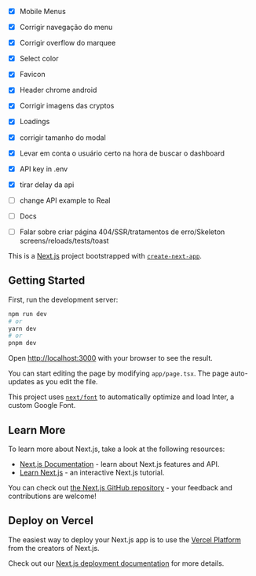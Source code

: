 - [x] Mobile Menus
- [x] Corrigir navegação do menu
- [x] Corrigir overflow do marquee
- [x] Select color
- [x] Favicon
- [x] Header chrome android
- [x] Corrigir imagens das cryptos
- [x] Loadings
- [x] corrigir tamanho do modal
- [x] Levar em conta o usuário certo na hora de buscar o dashboard
- [x] API key in .env
- [x] tirar delay da api
- [ ] change API example to Real

- [ ] Docs
- [ ] Falar sobre criar página 404/SSR/tratamentos de erro/Skeleton screens/reloads/tests/toast

This is a [Next.js](https://nextjs.org/) project bootstrapped with [`create-next-app`](https://github.com/vercel/next.js/tree/canary/packages/create-next-app).

## Getting Started

First, run the development server:

```bash
npm run dev
# or
yarn dev
# or
pnpm dev
```

Open [http://localhost:3000](http://localhost:3000) with your browser to see the result.

You can start editing the page by modifying `app/page.tsx`. The page auto-updates as you edit the file.

This project uses [`next/font`](https://nextjs.org/docs/basic-features/font-optimization) to automatically optimize and load Inter, a custom Google Font.

## Learn More

To learn more about Next.js, take a look at the following resources:

- [Next.js Documentation](https://nextjs.org/docs) - learn about Next.js features and API.
- [Learn Next.js](https://nextjs.org/learn) - an interactive Next.js tutorial.

You can check out [the Next.js GitHub repository](https://github.com/vercel/next.js/) - your feedback and contributions are welcome!

## Deploy on Vercel

The easiest way to deploy your Next.js app is to use the [Vercel Platform](https://vercel.com/new?utm_medium=default-template&filter=next.js&utm_source=create-next-app&utm_campaign=create-next-app-readme) from the creators of Next.js.

Check out our [Next.js deployment documentation](https://nextjs.org/docs/deployment) for more details.
